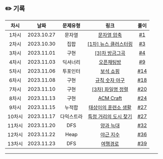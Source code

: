 ## ✏️ 기록

|  차시  |    날짜    |  문제유형  |                                           링크                                           |                           풀이                            |
| :----: | :--------: | :--------: | :--------------------------------------------------------------------------------------: | :-------------------------------------------------------: |
| 1차시  | 2023.10.27 |   문자열   |      [문자열 압축](https://school.programmers.co.kr/learn/courses/30/lessons/60057)      |  [#1](https://github.com/AlgoLeadMe/AlgoLeadMe-2/pull/1)  |
| 2차시  | 2023.10.30 |    집합    | [[1차] 뉴스 클러스터링](https://school.programmers.co.kr/learn/courses/30/lessons/17677) |  [#3](https://github.com/AlgoLeadMe/AlgoLeadMe-2/pull/3)  |
| 3차시  | 2023.11.01 |    구현    |    [[3]차 방금그곡](https://school.programmers.co.kr/learn/courses/30/lessons/17683)     |  [#4](https://github.com/AlgoLeadMe/AlgoLeadMe-2/pull/4)  |
| 4차시  | 2023.11.03 |  딕셔너리  |      [오픈채팅방](https://school.programmers.co.kr/learn/courses/30/lessons/42888)       |  [#9](https://github.com/AlgoLeadMe/AlgoLeadMe-2/pull/9)  |
| 5차시  | 2023.11.06 |  투포인터  |       [보석 쇼핑](https://school.programmers.co.kr/learn/courses/30/lessons/67258)       | [#14](https://github.com/AlgoLeadMe/AlgoLeadMe-2/pull/14) |
| 6차시  | 2023.11.08 |    구현    |        [규칙 숫자 야구](https://level.goorm.io/exam/175928/규칙-숫자-야구/quiz/1)        | [#18](https://github.com/AlgoLeadMe/AlgoLeadMe-2/pull/18) |
| 7차시  | 2023.11.10 |    구현    |   [[3차] 파일명 정렬](https://school.programmers.co.kr/learn/courses/30/lessons/17686)   | [#20](https://github.com/AlgoLeadMe/AlgoLeadMe-2/pull/20) |
| 8차시  | 2023.11.13 |    구현    |                    [ACM Craft](https://www.acmicpc.net/problem/1005)                     | [#24](https://github.com/AlgoLeadMe/AlgoLeadMe-2/pull/24) |
| 9차시  | 2023.11.15 |   누적합   |              [태상이의 훈련소 생활](https://www.acmicpc.net/problem/19951)               | [#27](https://github.com/AlgoLeadMe/AlgoLeadMe-2/pull/27) |
| 10차시 | 2023.11.17 | 다익스트라 |              [특정 거리의 도시 찾기](https://www.acmicpc.net/problem/18352)              | [#27](https://github.com/AlgoLeadMe/AlgoLeadMe-2/pull/28) |
| 11차시 | 2023.11.20 |    DFS     |       [양과 늑대](https://school.programmers.co.kr/learn/courses/30/lessons/92343)       | [#32](https://github.com/AlgoLeadMe/AlgoLeadMe-2/pull/32) |
| 12차시 | 2023.11.22 |    Heap    |       [야근 지수](https://school.programmers.co.kr/learn/courses/30/lessons/12927)       | [#36](https://github.com/AlgoLeadMe/AlgoLeadMe-2/pull/36) |
| 13차시 | 2023.11.23 |    DFS     |       [여행경로](https://school.programmers.co.kr/learn/courses/30/lessons/43164)        | [#39](https://github.com/AlgoLeadMe/AlgoLeadMe-2/pull/39) |

---
